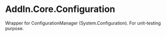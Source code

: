# AddIn.Core.Configuration
Wrapper for ConfigurationManager (System.Configuration). For unit-testing purpose.
